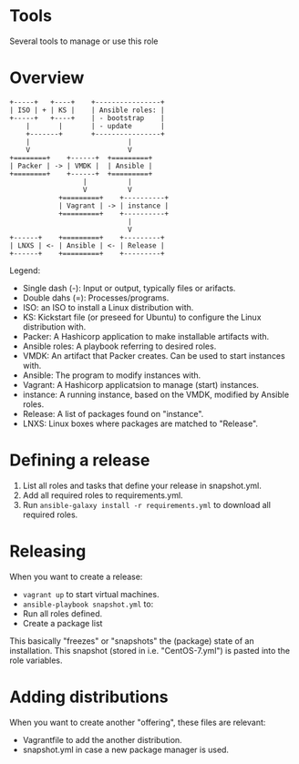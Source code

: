 # Tools
Several tools to manage or use this role

# Overview
```text
+-----+   +----+    +----------------+
| ISO | + | KS |    | Ansible roles: |
+-----+   +----+    | - bootstrap    |
    |       |       | - update       |
    +-------+       +----------------+
    |                        |
    V                        V
+========+    +------+  +=========+
| Packer | -> | VMDK |  | Ansible |
+========+    +------+  +=========+
                  |          |
                  V          V
            +=========+    +----------+
            | Vagrant | -> | instance |
            +=========+    +----------+
                             |
                             V
+------+    +=========+    +---------+
| LNXS | <- | Ansible | <- | Release |
+------+    +=========+    +---------+
```

Legend:
- Single dash (-): Input or output, typically files or arifacts.
- Double dahs (=): Processes/programs.
- ISO: an ISO to install a Linux distribution with.
- KS: Kickstart file (or preseed for Ubuntu) to configure the Linux distribution with.
- Packer: A Hashicorp application to make installable artifacts with.
- Ansible roles: A playbook referring to desired roles.
- VMDK: An artifact that Packer creates. Can be used to start instances with.
- Ansible: The program to modify instances with.
- Vagrant: A Hashicorp applicatsion to manage (start) instances.
- instance: A running instance, based on the VMDK, modified by Ansible roles.
- Release: A list of packages found on "instance".
- LNXS: Linux boxes where packages are matched to "Release".

# Defining a release
1. List all roles and tasks that define your release in snapshot.yml.
2. Add all required roles to requirements.yml.
3. Run `ansible-galaxy install -r requirements.yml` to download all required roles.

# Releasing
When you want to create a release:
- `vagrant up` to start virtual machines.
- `ansible-playbook snapshot.yml` to:
- Run all roles defined.
- Create a package list

This basically "freezes" or "snapshots" the (package) state of an installation. This snapshot (stored in i.e. "CentOS-7.yml") is pasted into the role variables.

# Adding distributions
When you want to create another "offering", these files are relevant:
- Vagrantfile to add the another distribution.
- snapshot.yml in case a new package manager is used.
